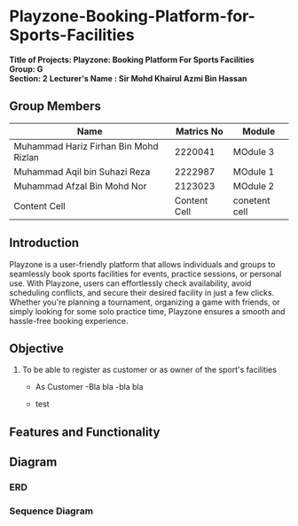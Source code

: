 
# Playzone-Booking-Platform-for-Sports-Facilities  
**Title of Projects: Playzone: Booking Platform For Sports Facilities**  
**Group: G**  
**Section: 2**
**Lecturer's Name : Sir Mohd Khairul Azmi Bin Hassan**  


## Group Members
| Name  | Matrics No | Module |
| ------------- | ------------- | ------------- |
| Muhammad Hariz Firhan Bin Mohd Rizlan  | 2220041  | MOdule 3 |
| Muhammad Aqil bin Suhazi Reza  | 2222987  | MOdule 1 |
| Muhammad Afzal Bin Mohd Nor  | 2123023  | MOdule 2 |
| Content Cell  | Content Cell  | conetent cell |


## Introduction  
Playzone is a user-friendly platform that allows individuals and groups to seamlessly book sports facilities for events, practice sessions, or personal use. With Playzone, users can effortlessly check availability, avoid scheduling conflicts, and secure their desired facility in just a few clicks. Whether you're planning a tournament, organizing a game with friends, or simply looking for some solo practice time, Playzone ensures a smooth and hassle-free booking experience.  

## Objective  
1. To be able to register as customer or as owner of the sport's facilities
    - As Customer
      -Bla bla
      -bla bla
      
    - test
      
    
## Features and Functionality  
## Diagram  
### ERD
### Sequence Diagram

